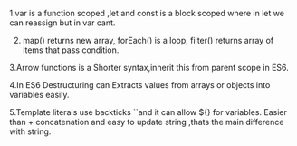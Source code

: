 1.var is a function scoped ,let and const is a block scoped where in let we can reassign but in var cant.

2. map() returns new array, forEach() is a  loop, filter() returns array of items that pass condition.

3.Arrow functions is a Shorter syntax,inherit this from parent scope in ES6.

4.In ES6 Destructuring can Extracts values from arrays or objects into variables easily.

5.Template literals use backticks ``and it can allow ${} for variables.
Easier than + concatenation and easy to update string ,thats the main difference with string.
